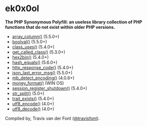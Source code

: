 # ek0x0ol

**The PHP Synonymous Polyfill: an useless library collection of PHP functions that do not exist within older PHP versions.**

- [array_column()](array_column.php) (5.5.0+)
- [boolval()](boolval.php) (5.5.0+)
- [class_uses()](class_uses.php) (5.4.0+)
- [get_called_class()](get_called_class.php) (5.3.0+)
- [hex2bin()](hex2bin.php) (5.4.0+)
- [hash_equals()](hash_equals.php) (5.6.0+)
- [http_response_code()](http_response_code.php) (5.4.0+)
- [json_last_error_msg()](json_last_error_msg.php) (5.5.0+)
- [mb_detect_encoding()](mb_detect_encoding.php) (4.0.6+)
- [money_format()](money_format.php) (WIN OS)
- [session_register_shutdown()](session_register_shutdown.php) (5.4.0+)
- [str_split()](str_split.php) (5.0+)
- [trait_exists()](trait_exists.php) (5.4.0+)
- [utf8_encode()](utf8_encode.php) (4.0+)
- [utf8_decode()](utf8_decode.php) (4.0+)



Compiled by, Travis van der Font  ([@travisfont](https://twitter.com/travisfont)).
